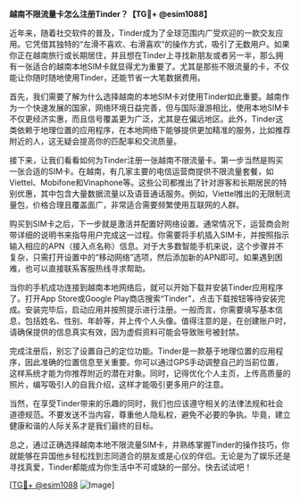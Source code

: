 **越南不限流量卡怎么注册Tinder？【TG💪+ @esim1088】**

近年来，随着社交软件的普及，Tinder成为了全球范围内广受欢迎的一款交友应用。它凭借其独特的“左滑不喜欢、右滑喜欢”的操作方式，吸引了无数用户。如果你正在越南旅行或长期居住，并且想在Tinder上寻找新朋友或者另一半，那么拥有一张适合的越南本地SIM卡就显得尤为重要了。尤其是那些不限流量的卡，不仅能让你随时随地使用Tinder，还能节省一大笔数据费用。

首先，我们需要了解为什么选择越南的本地SIM卡对使用Tinder如此重要。越南作为一个快速发展的国家，网络环境日益完善，但与国际漫游相比，使用本地SIM卡不仅更经济实惠，而且信号覆盖更为广泛，尤其是在偏远地区。此外，Tinder这类依赖于地理位置的应用程序，在本地网络下能够提供更加精准的服务，比如推荐附近的人，这无疑会提高你的匹配率和交流质量。

接下来，让我们看看如何为Tinder注册一张越南不限流量卡。第一步当然是购买一张合适的SIM卡。在越南，有几家主要的电信运营商提供不限流量套餐，如Viettel、Mobifone和Vinaphone等。这些公司都推出了针对游客和长期居民的特别优惠，其中包含大量数据流量以及语音通话服务。例如，Viettel推出的无限制流量包，价格合理且覆盖面广，非常适合需要频繁使用互联网的人群。

购买到SIM卡之后，下一步就是激活并配置好网络设置。通常情况下，运营商会附带详细的说明书来指导用户完成这一过程。你需要将手机插入SIM卡，并按照指示输入相应的APN（接入点名称）信息。对于大多数智能手机来说，这个步骤并不复杂，只需打开设置中的“移动网络”选项，然后添加新的APN即可。如果遇到困难，也可以直接联系客服热线寻求帮助。

当你的手机成功连接到越南本地网络后，就可以开始下载并安装Tinder应用程序了。打开App Store或Google Play商店搜索“Tinder”，点击下载按钮等待安装完成。安装完毕后，启动应用并按照提示进行注册。一般而言，你需要填写基本信息，包括姓名、性别、年龄等，并上传个人头像。值得注意的是，在创建账户时，请确保提供的信息真实有效，因为虚假资料可能会导致账号被封禁。

完成注册后，别忘了设置自己的定位功能。Tinder是一款基于地理位置的应用程序，因此准确的位置信息至关重要。你可以通过GPS手动调整自己的当前位置，这样系统才能为你推荐附近的潜在对象。同时，记得优化个人主页，上传高质量的照片，编写吸引人的自我介绍，这样才能吸引更多用户的注意。

当然，在享受Tinder带来的乐趣的同时，我们也应该遵守相关的法律法规和社会道德规范。不要发送不当内容，尊重他人隐私权，避免不必要的争执。毕竟，建立健康和谐的人际关系才是我们最终的目标。

总之，通过正确选择越南本地不限流量SIM卡，并熟练掌握Tinder的操作技巧，你就能够在异国他乡轻松找到志同道合的朋友或是心仪的伴侣。无论是为了娱乐还是寻找真爱，Tinder都能成为你生活中不可或缺的一部分。快去试试吧！

[[TG💪+ @esim1088](https://t.me/s/esim1088) ![Image](https://i.postimg.cc/4NQfJmqS/Snipaste-2025-05-13-00-14-12.png)]